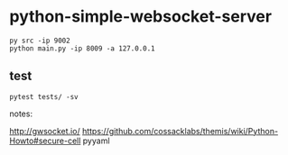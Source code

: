 # python-simple-websocket-server

    py src -ip 9002
    python main.py -ip 8009 -a 127.0.0.1

## test

    pytest tests/ -sv


notes:

http://gwsocket.io/
https://github.com/cossacklabs/themis/wiki/Python-Howto#secure-cell
pyyaml 
